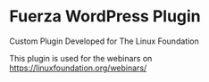# Fuerza WordPress Plugin
Custom Plugin Developed for The Linux Foundation

This plugin is used for the webinars on https://linuxfoundation.org/webinars/
